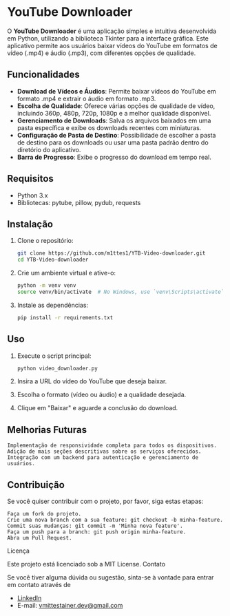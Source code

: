 # YouTube Downloader

O **YouTube Downloader** é uma aplicação simples e intuitiva desenvolvida em Python, utilizando a biblioteca Tkinter para a interface gráfica. Este aplicativo permite aos usuários baixar vídeos do YouTube em formatos de vídeo (.mp4) e áudio (.mp3), com diferentes opções de qualidade.

## Funcionalidades

- **Download de Vídeos e Áudios**: Permite baixar vídeos do YouTube em formato .mp4 e extrair o áudio em formato .mp3.
- **Escolha de Qualidade**: Oferece várias opções de qualidade de vídeo, incluindo 360p, 480p, 720p, 1080p e a melhor qualidade disponível.
- **Gerenciamento de Downloads**: Salva os arquivos baixados em uma pasta específica e exibe os downloads recentes com miniaturas.
- **Configuração de Pasta de Destino**: Possibilidade de escolher a pasta de destino para os downloads ou usar uma pasta padrão dentro do diretório do aplicativo.
- **Barra de Progresso**: Exibe o progresso do download em tempo real.

## Requisitos

- Python 3.x
- Bibliotecas: pytube, pillow, pydub, requests

## Instalação

1. Clone o repositório:
    ```bash
    git clone https://github.com/m1ttes1/YTB-Video-downloader.git
    cd YTB-Video-downloader
    ```

2. Crie um ambiente virtual e ative-o:
    ```bash
    python -m venv venv
    source venv/bin/activate  # No Windows, use `venv\Scripts\activate`

    ```

3. Instale as dependências:
    ```bash
    pip install -r requirements.txt
    ```

## Uso

1. Execute o script principal:
    ```bash
    python video_downloader.py
    ```

2. Insira a URL do vídeo do YouTube que deseja baixar.
3. Escolha o formato (vídeo ou áudio) e a qualidade desejada.
4. Clique em "Baixar" e aguarde a conclusão do download.

## Melhorias Futuras

    Implementação de responsividade completa para todos os dispositivos.
    Adição de mais seções descritivas sobre os serviços oferecidos.
    Integração com um backend para autenticação e gerenciamento de usuários.

## Contribuição

Se você quiser contribuir com o projeto, por favor, siga estas etapas:

    Faça um fork do projeto.
    Crie uma nova branch com a sua feature: git checkout -b minha-feature.
    Commit suas mudanças: git commit -m 'Minha nova feature'.
    Faça um push para a branch: git push origin minha-feature.
    Abra um Pull Request.

Licença

Este projeto está licenciado sob a MIT License.
Contato

Se você tiver alguma dúvida ou sugestão, sinta-se à vontade para entrar em contato através de 

- [LinkedIn](https://www.linkedin.com/in/vmittestainerdev/)
- E-mail: vmittestainer.dev@gmail.com
   


